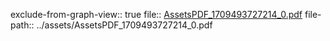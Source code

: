 exclude-from-graph-view:: true
file:: [AssetsPDF_1709493727214_0.pdf](../assets/AssetsPDF_1709493727214_0.pdf)
file-path:: ../assets/AssetsPDF_1709493727214_0.pdf
